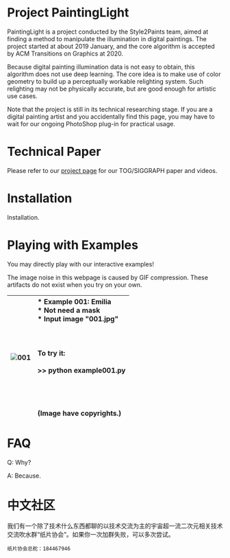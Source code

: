 # Project PaintingLight

PaintingLight is a project conducted by the Style2Paints team, aimed at finding a method to manipulate the illumination in digital paintings. The project started at about 2019 January, and the core algorithm is accepted by ACM Transitions on Graphics at 2020. 

Because digital painting illumination data is not easy to obtain, this algorithm does not use deep learning. The core idea is to make use of color geometry to build up a perceptually workable relighting system. Such relighting may not be physically accurate, but are good enough for artistic use cases.

Note that the project is still in its technical researching stage. If you are a digital painting artist and you accidentally find this page, you may have to wait for our ongoing PhotoShop plug-in for practical usage.

# Technical Paper

Please refer to our [project page](https://lllyasviel.github.io/PaintingLight/) for our TOG/SIGGRAPH paper and videos. 

# Installation

Installation.

# Playing with Examples

You may directly play with our interactive examples! 

The image noise in this webpage is caused by GIF compression. These artifacts do not exist when you try on your own.

![001](https://raw.githubusercontent.com/lllyasviel/PaintingLight/master/page_imgs/001.gif)  | * Example 001: Emilia <br> * Not need a mask <br> * Input image "001.jpg" <br>  <br>  <br>  <br> To try it: <br> <br> >> python example001.py <br> <br> <br> <br> <br> (Image have copyrights.)
---- | :-----

# FAQ

Q: Why?

A: Because.

# 中文社区

我们有一个除了技术什么东西都聊的以技术交流为主的宇宙超一流二次元相关技术交流吹水群“纸片协会”。如果你一次加群失败，可以多次尝试。

    纸片协会总舵：184467946

